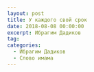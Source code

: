 ```yaml
---
layout: post
title: У каждого свой срок
date: 2018-08-08 00:00:00
excerpt: Ибрагим Дадиков
tag:
categories:
  - Ибрагим Дадиков
  - Слово имама
---
```


<div id="vk_playlist_-148559660_11"></div>

<script type="text/javascript" src="https://vk.com/js/api/openapi.js?158"></script>

<script type="text/javascript">
  VK.init({
    apiId: 6424843,
    status: true,
    onlyWidgets: true
  });
  (function() {
  	VK.Auth.getLoginStatus(function(res) {
      console.log(res.status);
  		if (res.status === 'connected') {
  			VK.Widgets.Playlist("vk_playlist_-148559660_11", -148559660, 11,'81892ae597839a77d8');
  		} else {
  			var container = document.getElementById('vk_playlist_-148559660_11');
  			container.innerHTML = '<audio controls><source src="https://firebasestorage.googleapis.com/v0/b/kaziyat-ru.appspot.com/o/%D0%98%D0%B1%D1%80%D0%B0%D0%B3%D0%B8%D0%BC%20%D0%94%D0%B0%D0%B4%D0%B8%D0%BA%D0%BE%D0%B2%20-%20%D0%A3%20%D0%BA%D0%B0%D0%B6%D0%B4%D0%BE%D0%B3%D0%BE%20%D1%81%D0%B2%D0%BE%D0%B9%20%D1%81%D1%80%D0%BE%D0%BA%2F%D0%94%D0%B0%D0%B4%D0%B8%D0%BA%D0%BE%D0%B2.%20%D1%83%20%D0%BA%D0%B0%D0%B6%D0%B4%D0%BE%D0%B3%D0%BE%20%D1%81%D0%B2%D0%BE%D0%B8%CC%86%20%D1%81%D1%80%D0%BE%D0%BA.%201%20%D1%87.mp3?alt=media&token=887ac2d7-a97f-4298-90eb-0c9f34e04a07"></audio><br /><audio controls><source src="https://firebasestorage.googleapis.com/v0/b/kaziyat-ru.appspot.com/o/%D0%98%D0%B1%D1%80%D0%B0%D0%B3%D0%B8%D0%BC%20%D0%94%D0%B0%D0%B4%D0%B8%D0%BA%D0%BE%D0%B2%20-%20%D0%A3%20%D0%BA%D0%B0%D0%B6%D0%B4%D0%BE%D0%B3%D0%BE%20%D1%81%D0%B2%D0%BE%D0%B9%20%D1%81%D1%80%D0%BE%D0%BA%2F%D0%94%D0%B0%D0%B4%D0%B8%D0%BA%D0%BE%D0%B2.%20%D0%A3%20%D0%BA%D0%B0%D0%B6%D0%B4%D0%BE%D0%B3%D0%BE%20%D1%81%D0%B2%D0%BE%D0%B8%CC%86%20%D1%81%D1%80%D0%BE%D0%BA.%202%20%D1%87.mp3?alt=media&token=01075c27-2bf5-4764-9f65-bb26649cefbc"></audio>'
  		}
  	});
  }());
</script>
